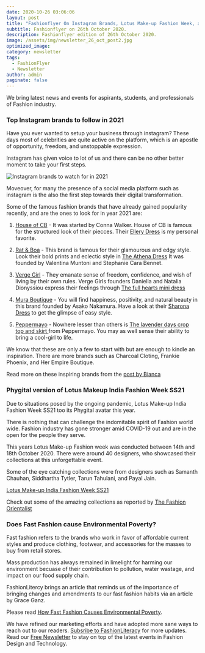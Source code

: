 ```yaml
---
date: 2020-10-26 03:06:06
layout: post
title: "Fashionflyer On Instagram Brands, Lotus Make-up Fashion Week, and Fast-Fasion Woes"
subtitle: Fashionflyer on 26th October 2020.
description: Fashionflyer edition of 26th October 2020.
image: /assets/img/newsletter_26_oct_post2.jpg
optimized_image:
category: newsletter
tags:
  - FashionFlyer
  - Newsletter
author: admin
paginate: false
---
```


We bring latest news and events for aspirants, students, and professionals of Fashion industry.


### Top Instagram brands to follow in 2021

Have you ever wanted to setup your business through instagram? These days most
of celebrities are quite active on the platform, which is an apostle of
opportunity, freedom, and unstoppable expression.


Instagram has given voice to lot of us and there can be no other better moment
to take your first steps.

![Instagram brands to watch for in
2021](/assets/img/newsletter_26_oct_post1.jpg)


Moveover, for many the presence of a social media platform such as instagram is the
also the first step towards their digital transformation.

Some of the famous fashion brands that have already gained popularity recently,
and are the ones to look for in year 2021 are:


1. [House of CB](https://www.instagram.com/houseofcb/) - It was started by Conna Walker. House of CB is famous for the
   structured look of their piecces. Their [Ellery
   Dress](https://www.houseofcb.com/ellery-white-linen-puff-sleeve-midi-sundress.html)
   is my personal favorite.

2. [Rat & Boa](https://www.instagram.com/ratandboa/) - This brand is famous for their glamourous and edgy style. Look
   their bold prints and eclectic style in [The Athena
   Dress](https://us.ratandboa.com/products/athena) It was  founded by
   Valentina Muntoni and Stephanie Cara Bennet.

3. [Verge Girl](https://www.instagram.com/vergegirl/) - They emanate sense of freedom, confidence, and wish of living
   by their own rules. Verge Girls founders Daniella and Natalia Dionyssiou
   express their feelings through [The full hearts mini
   dress](https://www.vergegirl.com/collections/dresses/products/ml10296#page1-undefined)

4. [Mura Boutique](https://www.instagram.com/mura_boutique/) - You will find happiness, positivity, and natural beauty in
   this brand founded by Asako Nakamura. Have a look at their [Sharona
   Dress](https://www.muraboutique.com.au/collections/dress/products/cm0667b01-white?variant=32136082718822)
   to get the glimpse of easy style.

5. [Peppermayo](https://www.instagram.com/peppermayo/) - Nowhere lesser than others is [The lavender days crop top and
   skirt ](https://www.peppermayo.com/ta3071-lilac) from Peppermayo. You may as
   well sense their ability to bring a cool-girl to life.


We know that these are only a few to start with but are enough to kindle an
inspiration. There are more brands such as Charcoal Cloting, Frankie Phoenix,
and Her Empire Boutique. 

Read more on these inspiring brands from the [post by
Bianca](https://www.missmonro.com/the-best-instagram-fashion-brands-to-watch-in-2021/)

### Phygital version of Lotus Makeup India Fashion Week SS21

Due to situations posed by the ongoing pandemic, Lotus Make-up India Fashion
Week SS21 too its Phygital avatar this year. 

There is nothing that can challenge the indomitable spirit of Fashion world
wide. Fashion industry has gone stronger amid COVID-19 out and are in the open for the
people they serve. 

This years Lotus Make-up Fashion week was conducted between 14th and 18th
October 2020. There were around 40 designers, who showcased their collections
at this unforgettable event. 


Some of the eye catching collections were from designers such as Samanth
Chauhan, Siddhartha Tytler, Tarun Tahulani, and Payal Jain.

[Lotus Make-up India Fashion Week SS21](./assets/img/newsletter_26_oct_post2.jpg)

Check out some of the amazing collections as reported by [The Fashion
Orientalist](https://www.thefashionorientalist.com/lotus-make-up-india-fashion-week/lotus-make-up-india-fashion-week-ss21/)

### Does Fast Fashion cause Environmental Poverty?

Fast fashion refers to the brands who work in favor of affordable current
styles and produce clothing, footwear, and accessories for the masses to buy
from retail stores. 

Mass production has always remained in limelight for harming our environment
becuase of their contribution to pollution, water wastage, and impact on our
food supply chain.


FashionLitercy brings an article that reminds us of the importance of bringing
changes and amendments to our fast fashion habits via an article by Grace Ganz.

Please read [How Fast Fashion Causes Environmental
Poverty](https://www.borgenmagazine.com/fast-fashion-causes-environmental-poverty/).


We have refined our marketing efforts and have adopted more sane ways to reach
out to our readers. [Subsribe to
FashionLiteracy](https://feedburner.google.com/fb/a/mailverify?uri=Fashionliteracy&amp;loc=en_US)
for more updates. Read our [Free
Newsletter](http://newsletter.fashionliteracy.com) to stay on top of the latest
events in Fashion Design and Technology.



